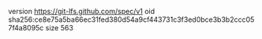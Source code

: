 version https://git-lfs.github.com/spec/v1
oid sha256:ce8e75a5ba66ec31fed380d54a9cf443731c3f3ed0bce3b3b2ccc057f4a8095c
size 563
